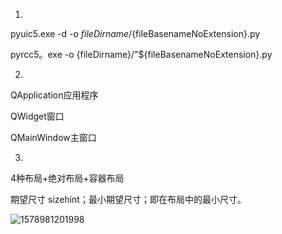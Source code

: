 1.

pyuic5.exe -d -o ${fileDirname}/${fileBasenameNoExtension}.py

pyrcc5。exe -o {fileDirname}/"${fileBasenameNoExtension}.py

2.

QApplication应用程序

QWidget窗口

QMainWindow主窗口

3.

4种布局+绝对布局+容器布局

期望尺寸 sizehint；最小期望尺寸；即在布局中的最小尺寸。

![1578981201998](C:\Users\Administrator\AppData\Roaming\Typora\typora-user-images\1578981201998.png)